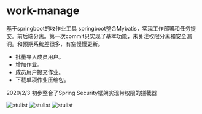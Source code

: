 # work-manage
基于springboot的收作业工具
 springboot整合Mybatis，实现工作部署和任务提交。前后端分离。第一次commit只实现了基本功能，未关注权限分离和安全漏洞。和预期系统差很多，有空慢慢更新。

  - 批量导入成员用户。
  - 增加作业。
  - 成员用户提交作业。
  - 下载单项作业压缩包。
  
2020/2/3 初步整合了Spring Security框架实现带权限的拦截器
  
  ![stulist](https://github.com/BlueCitizens/work-manage/blob/master/screenshots/stulist.gif)
  ![stulist](https://github.com/BlueCitizens/work-manage/blob/master/screenshots/uploadwork.gif)
  ![stulist](https://github.com/BlueCitizens/work-manage/blob/master/screenshots/worklist.gif)
